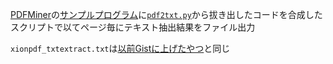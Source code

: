 [PDFMiner](http://www.unixuser.org/~euske/python/pdfminer/)の[サンプルプログラム](http://www.unixuser.org/~euske/python/pdfminer/programming.html#basic)に[`pdf2txt.py`](https://github.com/euske/pdfminer/blob/master/tools/pdf2txt.py)から拔き出したコードを合成したスクリプトで以てページ毎にテキスト抽出結果をファイル出力

`xionpdf_txtextract.txt`は[以前Gistに上げたやつ](https://gist.github.com/niftg/392200f3f56703fa078d620a01b9ffba)と同じ
